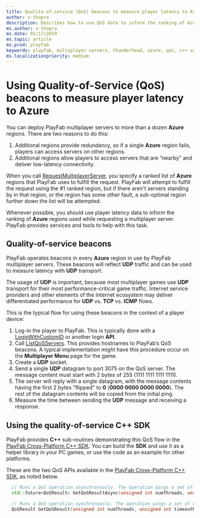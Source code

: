 ```yaml
---
title: Quality-of-service (QoS) beacons to measure player latency to Azure
author: v-thopra
description: Describes how to use QoS data to inform the ranking of Azure regions used while requesting a multiplayer server.
ms.author: v-thopra
ms.date: 01/17/2019
ms.topic: article
ms.prod: playfab
keywords: playfab, multiplayer servers, thunderhead, azure, qos, c++ sdk
ms.localizationpriority: medium
---
```


# Using Quality-of-Service (QoS) beacons to measure player latency to Azure

You can deploy PlayFab multiplayer servers to more than a dozen **Azure** regions. There are two reasons to do this:

1. Additional regions provide redundancy, so if a single **Azure** region fails, players can access servers on other regions.
2. Additional regions allow players to access servers that are “nearby” and deliver low-latency connectivity.

When you call [RequestMultiplayerServer](xref:titleid.playfabapi.com.multiplayer.multiplayerserver.requestmultiplayerserver), you specify a ranked list of **Azure** regions that PlayFab uses to fulfill the request. PlayFab will attempt to fulfill the request using the #1 ranked region, but if there aren't servers standing by in that region, or the region has some other fault, a sub-optimal region further down the list will be attempted.

Whenever possible, you should use player latency data to inform the ranking of **Azure** regions used while requesting a multiplayer server. PlayFab provides services and tools to help with this task.

## Quality-of-service beacons

PlayFab operates beacons in every **Azure** region in use by PlayFab multiplayer servers. These beacons will reflect **UDP** traffic and can be used to measure latency with **UDP** transport.

The usage of **UDP** is important, because most multiplayer games use **UDP** transport for their most performance-critical game traffic. Internet service providers and other elements of the Internet ecosystem may deliver differentiated performance for **UDP** vs. **TCP** vs. **ICMP** flows.

This is the typical flow for using these beacons in the context of a player device:

1. Log-in the player to PlayFab. This is typically done with a [LoginWithCustomID](xref:titleid.playfabapi.com.client.authentication.loginwithcustomid) or another login **API**.
2. Call [ListQoSServers](xref:titleid.playfabapi.com.multiplayer.multiplayerserver.listqosservers). This provides hostnames to PlayFab’s QoS beacons. A typical implementation might have this procedure occur on the **Multiplayer Menu** page for the game.
3. Create a **UDP** socket.
4. Send a single **UDP** datagram to port 3075 on the QoS server. The message content must start with 2 bytes of 255 (1111 1111 1111 1111).  
5. The server will reply with a single datagram, with the message contents having the first 2 bytes "flipped" to **0** (**0000 0000 0000 0000**). The rest of the datagram contents will be copied from the initial ping.
6. Measure the time between sending the **UDP** message and receiving a response.

## Using the quality-of-service C++ SDK

PlayFab provides **C++** sub-routines demonstrating this QoS flow in the [PlayFab Cross-Platform C++ SDK](https://github.com/PlayFab/XPlatCppSdk). You can build the **SDK** and use it as a helper library in your PC games, or use the code as an example for other platforms.

These are the two QoS APIs available in the [PlayFab Cross-Platform C++ SDK](https://github.com/PlayFab/XPlatCppSdk), as noted below.

```cpp
  // Runs a QoS operation asynchronously. The operation pings a set of datacenters and returns a result with average response times.
  std::future<QoSResult> GetQoSResultAsync(unsigned int numThreads, unsigned int timeoutMs = DEFAULT_TIMEOUT_MS);

  // Runs a QoS operation synchronously. The operation pings a set of datacenters and returns a result with average response times.
  QoSResult GetQoSResult(unsigned int numThreads, unsigned int timeoutMs = DEFAULT_TIMEOUT_MS);
```